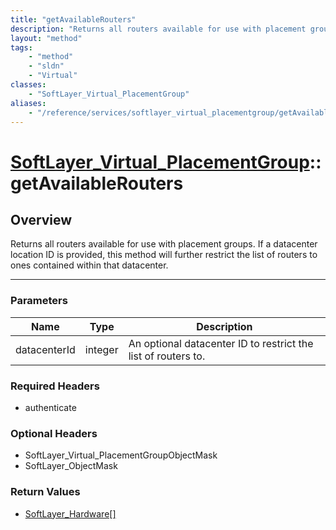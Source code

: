 ```yaml
---
title: "getAvailableRouters"
description: "Returns all routers available for use with placement groups. If a datacenter location ID is provided, this method will f... "
layout: "method"
tags:
    - "method"
    - "sldn"
    - "Virtual"
classes:
    - "SoftLayer_Virtual_PlacementGroup"
aliases:
    - "/reference/services/softlayer_virtual_placementgroup/getAvailableRouters"
---
```

# [SoftLayer_Virtual_PlacementGroup](/reference/services/SoftLayer_Virtual_PlacementGroup)::getAvailableRouters





## Overview 
Returns all routers available for use with placement groups. If a datacenter location ID is provided, this method will further restrict the list of routers to ones contained within that datacenter. 

-----

### Parameters 
|Name | Type | Description |
| --- | --- | --- |
|datacenterId| integer| An optional datacenter ID to restrict the list of routers to.|


### Required Headers
* authenticate


### Optional Headers
* SoftLayer_Virtual_PlacementGroupObjectMask
* SoftLayer_ObjectMask

### Return Values
* <a href='/reference/datatypes/SoftLayer_Hardware'>SoftLayer_Hardware[] </a>




